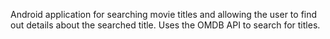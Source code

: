 Android application for searching movie titles and allowing the user to find out details about the searched title. Uses the OMDB API to search for titles.
